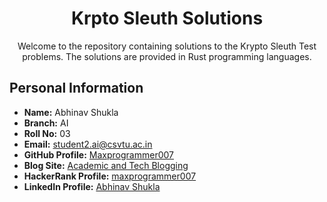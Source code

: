 <!-- Title -->
<h1 align="center">Krpto Sleuth Solutions</h1>

<!-- Description -->
<p align="center">Welcome to the repository containing solutions to the Krypto Sleuth Test problems. The solutions are provided in Rust  programming languages.</p>

<!-- Personal Information -->
## Personal Information
- **Name:** Abhinav Shukla
- **Branch:** AI
- **Roll No:** 03
- **Email:** student2.ai@csvtu.ac.in
- **GitHub Profile:** [Maxprogrammer007](https://github.com/maxprogrammer007)
- **Blog Site:** [Academic and Tech Blogging](https://maxprogammer007.wordpress.com/)
- **HackerRank Profile:** [maxprogrammer007](https://www.hackerrank.com/maxprogrammer007)
- **LinkedIn Profile:** [Abhinav Shukla](https://www.linkedin.com/in/maxprogrammer007/)


